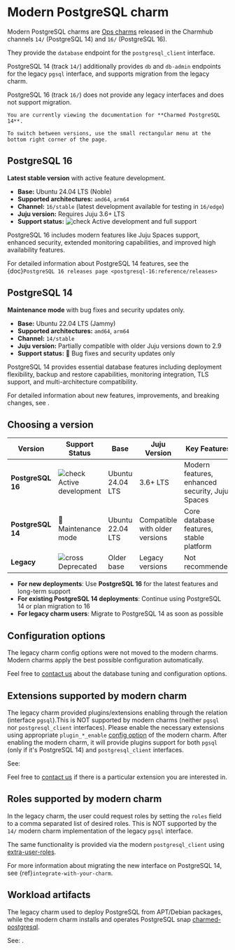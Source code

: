 # Modern PostgreSQL charm

Modern PostgreSQL charms are [Ops charms](https://documentation.ubuntu.com/juju/3.6/reference/charm/#ops-charm) released in the Charmhub channels `14/` (PostgreSQL 14) and `16/` (PostgreSQL 16). 

They provide the `database` endpoint for the `postgresql_client` interface.

PostgreSQL 14 (track `14/`) additionally provides `db` and `db-admin` endpoints for the legacy `pgsql` interface, and supports migration from the legacy charm.

PostgreSQL 16 (track `16/`) does not provide any legacy interfaces and does not support migration.

```{note}
You are currently viewing the documentation for **Charmed PostgreSQL 14**.

To switch between versions, use the small rectangular menu at the bottom right corner of the page.
```

## PostgreSQL 16

**Latest stable version** with active feature development.

* **Base:** Ubuntu 24.04 LTS (Noble)
* **Supported architectures:** `amd64`, `arm64`
* **Channel:** `16/stable` (latest development available for testing in `16/edge`)
* **Juju version:** Requires Juju 3.6+ LTS
* **Support status:** ![check] Active development and full support

PostgreSQL 16 includes modern features like Juju Spaces support, enhanced security, extended monitoring capabilities, and improved high availability features.

For detailed information about PostgreSQL 14 features, see the {doc}`PostgreSQL 16 releases page <postgresql-16:reference/releases>`

## PostgreSQL 14

**Maintenance mode** with bug fixes and security updates only.

* **Base:** Ubuntu 22.04 LTS (Jammy)
* **Supported architectures:** `amd64`, `arm64`
* **Channel:** `14/stable`
* **Juju version:** Partially compatible with older Juju versions down to 2.9
* **Support status:** 🔧 Bug fixes and security updates only

PostgreSQL 14 provides essential database features including deployment flexibility, backup and restore capabilities, monitoring integration, TLS support, and multi-architecture compatibility.

For detailed information about new features, improvements, and breaking changes, see [](/reference/releases).

## Choosing a version

| Version | Support Status | Base | Juju Version | Key Features |
|---------|----------------|------|--------------|-------------|
| **PostgreSQL 16** | ![check] Active development | Ubuntu 24.04 LTS | 3.6+ LTS | Modern features, enhanced security, Juju Spaces |
| **PostgreSQL 14** | 🔧 Maintenance mode | Ubuntu 22.04 LTS | Compatible with older versions | Core database features, stable platform |
| **Legacy** | ![cross] Deprecated | Older base | Legacy versions | Not recommended |


* **For new deployments**: Use **PostgreSQL 16** for the latest features and long-term support
* **For existing PostgreSQL 14 deployments**: Continue using PostgreSQL 14 or plan migration to 16
* **For legacy charm users**: Migrate to PostgreSQL 14 as soon as possible

## Configuration options

The legacy charm config options were not moved to the modern charms. Modern charms apply the best possible configuration automatically. 

Feel free to [contact us](/reference/contacts) about the database tuning and configuration options.

## Extensions supported by modern charm

The legacy charm provided plugins/extensions enabling through the relation (interface `pgsql`).This is NOT supported by modern charms (neither `pgsql` nor `postgresql_client` interfaces). Please enable the necessary extensions using appropriate `plugin_*_enable` [config option](https://charmhub.io/postgresql/configure) of the modern charm. After enabling the modern charm, it will provide plugins support for both `pgsql` (only if it's PostgreSQL 14) and `postgresql_client` interfaces.

See: [](/reference/plugins-extensions)

Feel free to [contact us](/reference/contacts) if there is a particular extension you are interested in.

## Roles supported by modern charm

In the legacy charm, the user could request roles by setting the `roles` field to a comma separated list of desired roles. This is NOT supported by the `14/` modern charm implementation of the legacy `pgsql` interface. 

The same functionality is provided via the modern `postgresql_client` using [extra-user-roles](/explanation/users). 

For more information about migrating the new interface on PostgreSQL 14, see {ref}`integrate-with-your-charm`.

## Workload artifacts

The legacy charm used to deploy PostgreSQL from APT/Debian packages,
while the modern charm installs and operates PostgreSQL snap [charmed-postgresql](https://snapcraft.io/charmed-postgresql). 

See: [](/explanation/architecture).

<!-- Links -->

[PostgreSQL 16]: https://charmhub.io/postgresql?channel=16/beta
[PostgreSQL 14]: https://charmhub.io/postgresql?channel=14/stable
[Legacy PostgreSQL charm]: https://charmhub.io/postgresql?channel=latest/stable

[Version 16 Release Notes]: /reference/version-16-release-notes
[release notes]: /reference/releases
[legacy charm explanation page]: /explanation/charm-versions/legacy-charm

[cross]: https://img.icons8.com/?size=16&id=CKkTANal1fTY&format=png&color=D00303
[check]: https://img.icons8.com/color/20/checkmark--v1.png